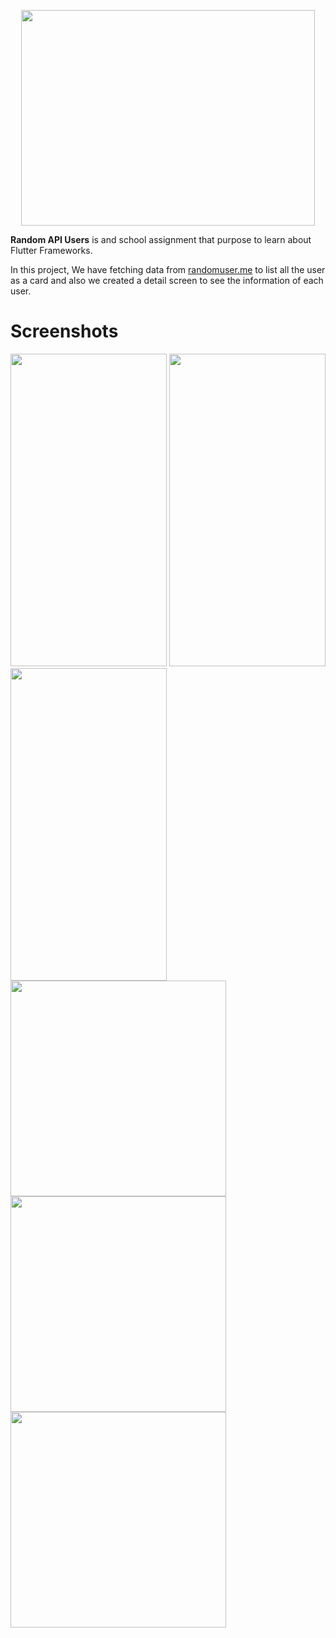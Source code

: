 <p align="center">
  <img width="470" height="345" src="https://lh3.googleusercontent.com/fife/ABSRlIp8ghjSCDrSvzSIDrTfywJbdWvuFZTLo29-es_7zVWbg2keoDMJ2cvrafkp6zCaMq8C8biStikWpOSqZYPl1_BoiNiQgH46qPwuGEoT5pYNP9VN7R5WCz5DRBBzCgn5utiTGoFGefTT9VvIRD1s2BEDP02fut0W66JLdV-h9c-5aQrtZ-Fpt9qZb1I0hGwS61ujvopMWDgbxj6qJlxSGs1iPLa5fZQujbXlQVkDz3CtacOok2aevkiPZURj30zG8YWTaZafFQZIKATXKAgEI3tqeK4lnYl4SglMhnoT8i90ZWFKyyKxtZ_AR2hXSpXytzxREtDynTX3jp2lCE5efWBXFjVuhXnymiIB-iu1ti5Fo5lmraWgpPKp7cJS2gYQYex0v9Jfjm4OfCAQ7vbGSwCFSFazy5bLvEFN2A4vUfy66MY1oSwkNO36f74esiEv0pz2AEkCeSL0vrgwKsGDpx4HBwOVIE4SFGvXO4cu06NhwvNWhkcYXy2SyASk-eFYdKvUxKfTLtFy2-G9KqhNDCIejQCFTOS1cAxhIUNUnM6QiVX2w5bGGCWjGzSuIv8baDm2AwU6J8OKDo0k3Iow9yeILThr1ZWbUQ-ussq-qmf2JZrO-IWQo35ECn84sd4vJ-4aWroQX3LCbUHIJCyt0Ie6NG_cIZoH1OZmVunHRzNiqiT039UPwQ4bPLXLyF2oME1KFBOZqBAnAWrF1gBL_pP5CgCIVd4qUA=w3360-h1878-ft" aria-hidden="true">
</p>

**Random API Users** is and school assignment that purpose to learn about Flutter Frameworks.  
 
  In this project, We have fetching data from <a href="https://randomuser.me/">randomuser.me</a> to list all the user as a card and also we created a detail screen   to see the information of each user.
  
# Screenshots

 <div style="display:inline-block">
   <img width="250" height="500" src="https://lh3.googleusercontent.com/fife/ABSRlIrr3-qNL7BTqL-eVn8rmWHETxR4o_zutj7h6CcCq4cW81XuOOJA-sqTrQeCDyyrg136dWiKnjEsrm96PX8HUxwIt1jJDrMhtQmSlgVNbCzTVeGZzc6tTZurQYaiWIpqqZFSNbAFRL6JPHC8nRxO_ayPAPJS65yqAS2C-ap9QvZsqOeTzlwAzmx91YCXOHlKYMs_svP3pAwBKULWVIHDlsqUWZvgZ93KKNb1QWXrIzwHDtx9-2QeL8wN1QDHCFtr726FRMkaO22acGo5Hd2sXvqSN-8NwKlaRnSHstEgz3GwDh0q5O2EGtOfoMIWgjEnwZXBL7C3CMoP-Z7LKXuIiM7aEQEYOS4Qu_5XxHGwJ2DPJrBS1lsVZoFqU86gCxktNt50jjErdnIlSaqXNIaWxCu7z1O6xr4u8W1WXdZNsIuhhoDc7TM3htwmjXVVlolr3pkds1tNZV9FS_lIdljA02aakffS_MJ4swyJrxsvmJ6cb4WwfR6RvSsedLYzb6r2c8O9IJ1_VnywmzXwGcDpomZ6o2Xy85bScobHT0GwXLTFoQhgPDpPXtUShtDZ7Jx1sJlhVxMhz6iaRzxDzgEvm9TkoaUrnfjhqPnXU4TkaIFTk06-LYF5Nn-fhnBz5QT6gIpy4GBazwSySXEyk9GtcaMXPMNcsjwTpglqKDayiVaztZFnHG1mrXTLjTI-7BHwLtoi4m4sGsFcVQKJ1HVAMJD1HfqA9PEt4Q=w3360-h1878-ft">
   <img width="250" height="500" src="https://lh3.googleusercontent.com/fife/ABSRlIqez9u3B7Qyrfd5U8vorUShZ7_NwNWTxbBSBaGm67wxTjt75Yo3o-NwW-pOo9CuRZvSmxchbwPv6BD2VOKBGPAMFiINMZpnSTC5EbFvelU_WKu16RdsVtQLwkUcdwvL8NOr7lThERWJFYgQW5Jy4lBra2igki1sxu4Y9h2Yp9JHNHRSkGNcJrHTzMoo0fZI2W0BLG3USxEsKXRskB_Vz8uNvDtCDE4O9zaW17DHaMGFtaiFz4Ic01heBBE-p8D7f8LzMP2rF8FJ3rq6J5CDbPXpOYP1NE5oSz8H7Mv45Q69fURgTcP8bm195yxSnldx2OZQtjnV7tzVEdxmTuUaTSS9JvVhUrc_esJhxJqTKNbEmQstzEtuEIXJvPAJwdxyGarc8ZgbEDcA_t6VikCHRovV6oM3iy36G7l1TXwrlXXya6In7dyTw1knBQkCL22C3VZZwhoNEQ_H35I3u094jdDbwUCpC-L8-m--3IFJmkDJ3Mu4CpoXTB7AldxXSxzY6gyd35SZZk48QAcdGUqOc5D6MtESEqB-wEW7Zr7oikyDpyCABVlAnO4YOJpwJMAwca3uzah8rWMr3Wu-zwTEdWhAvfQZyIu2IKKGy-czPQjeLj-dCkANRgS4OTq_Ms4ZFaxf2G_yXSC6UKYWVCCCOe6jsb4MBCLKxlaXpksYcighfZZrLNO62Mu7Upa6QQY4uanrSaR_pQbKA3yqUiKWVFfOTEd6P3l9jQ=w3360-h1878-ft">
   <img width="250" height="500" src="https://lh3.googleusercontent.com/fife/ABSRlIoZadteaa5S-m9kvwcbEhYacR7Zs9Xnwu5i2jeqhUeBCvrzTAPlLYZT2vQTGPl9BxXqbF544KzRyI83S5y1oh_ZOwmnBWXVFzo6SUJ1me3Xv4Y7m06dialYp_G02tD3bAZdnWZw8wJcrz53Oh0zX2VzX5OeqPaPIz-EeFUUWZrfR16x6VGvfyGGdruN4l3_jJDLgJiH-cDRE7QArr5En8Y0JxAM_ZhqmZA7yobHZ_SWdOzODzaFiNiAg8obBqZTqPJYkAsYmZLGlfDyk4fEzPOqDG9WNffHUGwx2yRcV5L0pViV4fuGnRjwYXOV1ykQg2_8rV7r7i8LNZCZYTBJrm5yugMI8txxEPcLH0GUTyeFuF_nrlZNC-I55-zS7saYos7nMhlbZvvMPHjx9ph1cgVoWNYqVv6o1CIELmOSCzD5T_QHYkm18xSBAwbYxjI_u_R42ha5-9Gn9CzKJuvWFCWv692zpGu_OAzIWk63kMQkno6Zpzq1IW8V1H30KyCQsPrzlw740l5H30RiplzaGQpxgpoCzSDfU2P3Nc0By8K6nnr0p6VbxjWtLDTLWDv6Sj1jD-5BPTvczNjrywrC750pHE6Gvxkc6vPrtg7QBnC2kH_sekj4y1CyoK6mbjZf-mHwR9VoH2s7rtKCHQ8MuzXoOYFM-S0g-PGaKIiwAbwV8Fn_D6hzDF0UDoUYM3I2ijkBtPpkFsW_koPbD7eM7GbA1AYFsqS9_g=w3360-h1878-ft">
 <div>
 <img width="345" height="345" src="https://lh3.google.com/u/1/d/11XHM9S55nu_R76Lhl7eAzc9q5hJR-o-O=w3360-h1386-iv2">
 <img width="345" height="345" src="https://lh3.google.com/u/1/d/11XHM9S55nu_R76Lhl7eAzc9q5hJR-o-O=w3360-h1386-iv2">
 <img width="345" height="345" src="https://lh3.google.com/u/1/d/11XHM9S55nu_R76Lhl7eAzc9q5hJR-o-O=w3360-h1386-iv2">
